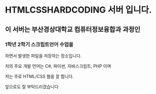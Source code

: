 # HTMLCSSHARDCODING 서버 입니다.
<h2> 이 서버는 부산경상대학교 컴퓨터정보융합과 과정인</h2>
<h3>1학년 2학기 스크립트언어 수업을</h3>
</h3>하면서 발생한 파일을 저장하는 장소입니다.</h3>
<p>저의 주요 개발 언어는 C#, 파이썬, 자바스크립트, PHP 이며</p>
<p>저는 주로 HTML/CSS 웹을 잘 합니다.</p>
<p>앞으로도 잘 부탁드리겠습니다</p>
